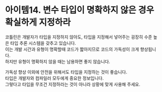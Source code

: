 # 아이템14. 변수 타입이 명확하지 않은 경우 확실하게 지정하라
코틀린은 개발자가 타입을 지정하지 않아도, 타입을 지정해서 넣어주는 굉장히 수준 높은 타입 추론 시스템을 갖추고 있습니다.<br>
이는 개발 시간과 유형이 명확할때 코드가 짧아지므로 코드의 가독성이 크게 향상됩니다.<br>
하지만 유형이 명확하지 않을 때는 남용하면 좋지 않습니다.

가독성 향상 이외에 안전을 위해서도 타입을 지정하는 것이 좋습니다.<br>
타입은 개발자와 컴파일러 모두에게 중요한 정보입니다.<br>
그렇다고 타입을 무조건 지정하라는 것이 아니라 상황에 맞게 사용해 주세요.

